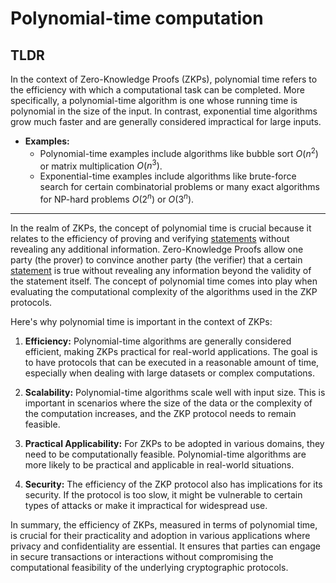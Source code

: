 # Polynomial-time computation

## TLDR

In the context of Zero-Knowledge Proofs (ZKPs), polynomial time refers to the efficiency with which a computational task
can be completed.
More specifically, a polynomial-time algorithm is one whose running time is polynomial in the size of the input.
In contrast, exponential time algorithms grow much faster and are generally considered impractical for large inputs.

- **Examples:**
  - Polynomial-time examples include algorithms like bubble sort $O(n^2)$ or matrix multiplication $O(n^3)$.
  - Exponential-time examples include algorithms like brute-force search for certain combinatorial problems or many
      exact algorithms for NP-hard problems $O(2^n)$ or $O(3^n)$.

---

In the realm of ZKPs, the concept of polynomial time is crucial because it relates to the efficiency of proving and
verifying [statements](statement.md) without revealing any additional information. Zero-Knowledge Proofs allow one
party (the prover) to convince another party (the verifier) that a certain [statement](statement.md) is true without
revealing any information beyond the validity of the statement itself. The concept of polynomial time comes into play
when evaluating the computational complexity of the algorithms used in the ZKP protocols.

Here's why polynomial time is important in the context of ZKPs:

1. **Efficiency:** Polynomial-time algorithms are generally considered efficient, making ZKPs practical for real-world
   applications. The goal is to have protocols that can be executed in a reasonable amount of time, especially when
   dealing with large datasets or complex computations.

2. **Scalability:** Polynomial-time algorithms scale well with input size. This is important in scenarios where the size
   of the data or the complexity of the computation increases, and the ZKP protocol needs to remain feasible.

3. **Practical Applicability:** For ZKPs to be adopted in various domains, they need to be computationally feasible.
   Polynomial-time algorithms are more likely to be practical and applicable in real-world situations.

4. **Security:** The efficiency of the ZKP protocol also has implications for its security. If the protocol is too slow,
   it might be vulnerable to certain types of attacks or make it impractical for widespread use.

In summary, the efficiency of ZKPs, measured in terms of polynomial time, is crucial for their practicality and adoption
in various applications where privacy and confidentiality are essential.
It ensures that parties can engage in secure transactions or interactions without compromising the computational
feasibility of the underlying cryptographic protocols.
